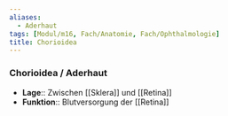 ```yaml
---
aliases:
  - Aderhaut
tags: [Modul/m16, Fach/Anatomie, Fach/Ophthalmologie]
title: Chorioidea
---
```

### Chorioidea / Aderhaut
- **Lage**:: Zwischen [[Sklera]] und [[Retina]]
- **Funktion**:: Blutversorgung der [[Retina]]